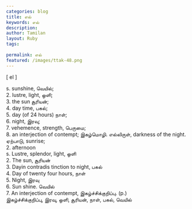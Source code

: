 ```yaml
---
categories: blog
title: எல்
keywords: எல்
description: 
author: Tamilan
layout: Ruby
tags: 
 
permalink: எல்
featured: /images/ttak-48.png
---
```

  
[ el ]  
  
s. sunshine, வெயில்;  
2. lustre, light, ஒளி;  
3. the sun சூரியன்;  
4. day time, பகல்;  
5. day (of 24 hours) நாள்;  
6. night, இரவு;  
7. vehemence, strength, பெருமை;  
8. an interjection of contempt; இகழ்மொழி. எல்லிருள், darkness of the night. ஏற்பாடு, sunrise;  
2. afternoon  
s. Lustre, splendor, light, ஒளி  
2. The sun, சூரியன்  
3. Dayin contradis tinction to night, பகல்  
4. Day of twenty four hours, நாள்  
5. Night, இரவு  
6. Sun shine. வெயில்  
7. An interjection of contempt, இகழ்ச்சிக்குறிப்பு. (p.)  
இகழ்ச்சிக்குறிப்பு, இரவு, ஒளி, சூரியன், நாள், பகல், வெயில்